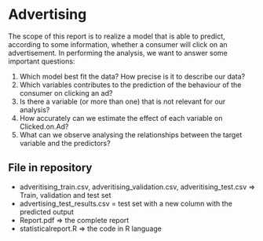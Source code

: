 # Advertising
The scope of this report is to realize a model that is able to predict, according to some information,
whether a consumer will click on an advertisement.
In performing the analysis, we want to answer some important questions:
1. Which model best fit the data? How precise is it to describe our data?
2. Which variables contributes to the prediction of the behaviour of the consumer on clicking
an ad?
3. Is there a variable (or more than one) that is not relevant for our analysis?
4. How accurately can we estimate the effect of each variable on Clicked.on.Ad?
5. What can we observe analysing the relationships between the target variable and the
predictors?

## File in repository
- adveritising_train.csv, adveritising_validation.csv, adveritising_test.csv => Train, validation and test set
- advertising_test_results.csv = test set with a new column with the predicted output
- Report.pdf => the complete report
- statisticalreport.R => the code in R language
